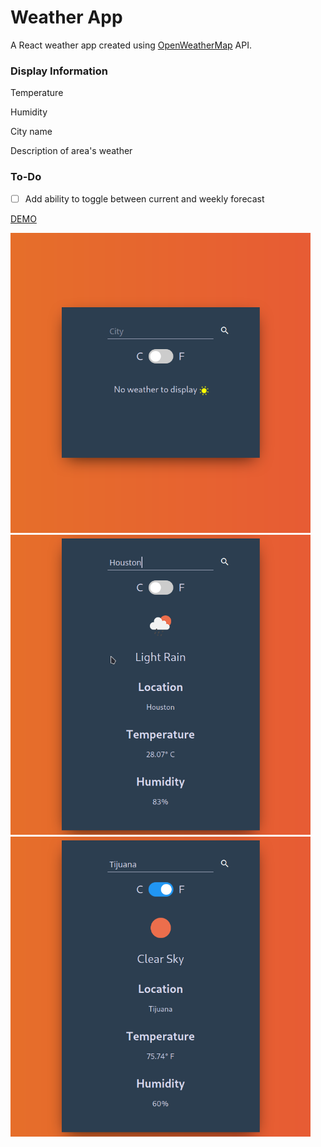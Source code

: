 # Weather App

A React weather app created using [OpenWeatherMap](https://openweathermap.org/) API.

### Display Information

Temperature

Humidity

City name

Description of area's weather

### To-Do


- [ ] Add ability to toggle between current and weekly forecast


[DEMO](https://frosty-borg-2ef04d.netlify.app/)

<img src="./weather-app-demo-img/empty-demo.png" width="480" height="480">
<img src="./weather-app-demo-img/api-call.png" width="480" height="480">
<img src="./weather-app-demo-img/api-call-faren.png" width="480" height="480">
